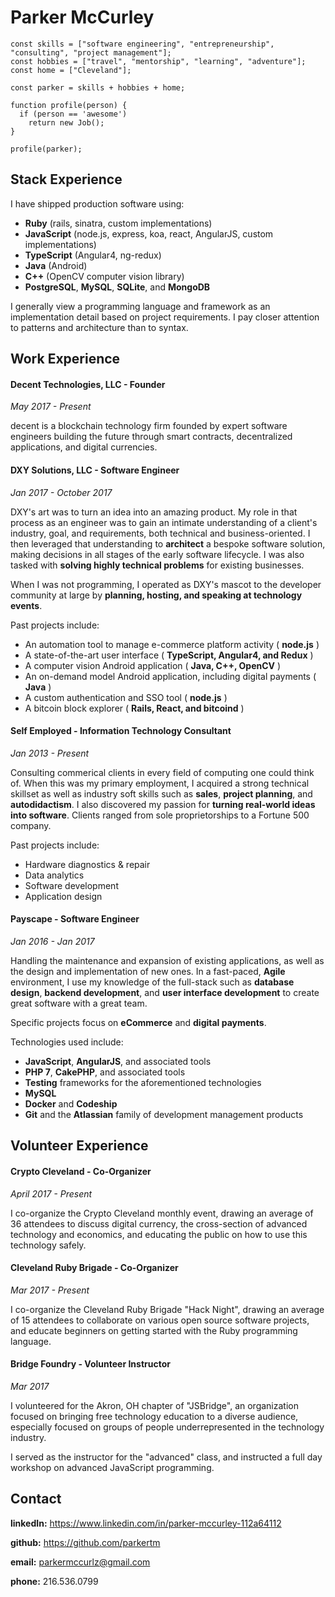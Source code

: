# Parker McCurley

```
const skills = ["software engineering", "entrepreneurship", "consulting", "project management"];
const hobbies = ["travel", "mentorship", "learning", "adventure"];
const home = ["Cleveland"];

const parker = skills + hobbies + home;

function profile(person) {
  if (person == 'awesome')
    return new Job();
}

profile(parker);
```

## Stack Experience

I have shipped production software using:
* **Ruby** (rails, sinatra, custom implementations)
* **JavaScript** (node.js, express, koa, react, AngularJS, custom implementations)
* **TypeScript** (Angular4, ng-redux)
* **Java** (Android)
* **C++** (OpenCV computer vision library)
* **PostgreSQL**, **MySQL**, **SQLite**, and **MongoDB**

I generally view a programming language and framework as an implementation detail based on project requirements. I pay closer attention to patterns and architecture than to syntax.

## Work Experience

#### Decent Technologies, LLC - Founder

*May 2017 - Present*

decent is a blockchain technology firm founded by expert software engineers building the future through smart contracts, decentralized applications, and digital currencies.

#### DXY Solutions, LLC - Software Engineer

*Jan 2017 - October 2017*

DXY's art was to turn an idea into an amazing product. My role in that process as an engineer was to gain an intimate understanding of a client's industry, goal, and requirements, both technical and business-oriented. I then leveraged that understanding to **architect** a bespoke software solution, making decisions in all stages of the early software lifecycle. I was also tasked with **solving highly technical problems** for existing businesses.

When I was not programming, I operated as DXY's mascot to the developer community at large by **planning, hosting, and speaking at technology events**.

Past projects include:
* An automation tool to manage e-commerce platform activity ( **node.js** )
* A state-of-the-art user interface ( **TypeScript, Angular4, and Redux** )
* A computer vision Android application ( **Java, C++, OpenCV** )
* An on-demand model Android application, including digital payments ( **Java** )
* A custom authentication and SSO tool ( **node.js** )
* A bitcoin block explorer ( **Rails, React, and bitcoind** )

#### Self Employed - Information Technology Consultant

*Jan 2013 - Present*

Consulting commerical clients in every field of computing one could think of. When this was my primary employment, I acquired a strong technical skillset as well as industry soft skills such as **sales**, **project planning**, and **autodidactism**.  I also discovered my passion for **turning real-world ideas into software**. Clients ranged from sole proprietorships to a Fortune 500 company.

Past projects include:
* Hardware diagnostics & repair
* Data analytics
* Software development
* Application design

#### Payscape - Software Engineer

*Jan 2016 - Jan 2017*

Handling the maintenance and expansion of existing applications, as well as the design and implementation of new ones.  In a fast-paced, **Agile** environment, I use my knowledge of the full-stack such as **database design**, **backend development**, and **user interface development** to create great software with a great team.

Specific projects focus on **eCommerce** and **digital payments**.

Technologies used include:
* **JavaScript**, **AngularJS**, and associated tools
* **PHP 7**, **CakePHP**, and associated tools
* **Testing** frameworks for the aforementioned technologies
* **MySQL**
* **Docker** and **Codeship**
* **Git** and the **Atlassian** family of development management products

## Volunteer Experience

#### Crypto Cleveland - Co-Organizer

*April 2017 - Present*

I co-organize the Crypto Cleveland monthly event, drawing an average of 36 attendees to discuss digital currency, the cross-section of advanced technology and economics, and educating the public on how to use this technology safely.

#### Cleveland Ruby Brigade - Co-Organizer

*Mar 2017 - Present*

I co-organize the Cleveland Ruby Brigade "Hack Night", drawing an average of 15 attendees to collaborate on various open source software projects, and educate beginners on getting started with the Ruby programming language.

#### Bridge Foundry - Volunteer Instructor

*Mar 2017*

I volunteered for the Akron, OH chapter of "JSBridge", an organization focused on bringing free technology education to a diverse audience, especially focused on groups of people underrepresented in the technology industry.

I served as the instructor for the "advanced" class, and instructed a full day workshop on advanced JavaScript programming.

## Contact

**linkedIn:** https://www.linkedin.com/in/parker-mccurley-112a64112

**github:** https://github.com/parkertm

**email:** parkermccurlz@gmail.com

**phone:** 216.536.0799
